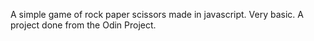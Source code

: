 A simple game of rock paper scissors made in javascript. Very basic. A project done from the Odin Project.